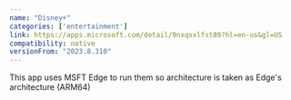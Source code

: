 ```yaml
---
name: "Disney+"
categories: ['entertainment']
link: https://apps.microsoft.com/detail/9nxqxxlfst89?hl=en-us&gl=US
compatibility: native
versionFrom: "2023.8.310"
---
```


This app uses MSFT Edge to run them so architecture is taken as Edge's architecture (ARM64)